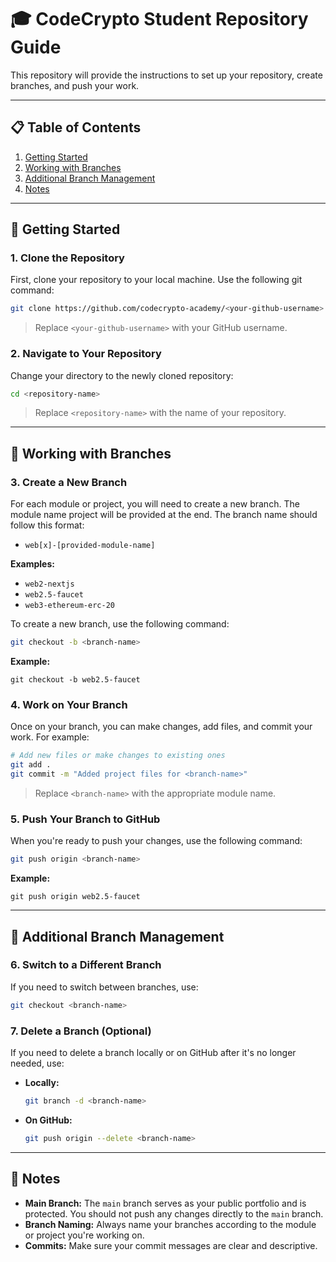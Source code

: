 # 🎓 CodeCrypto Student Repository Guide

This repository will provide the instructions to set up your repository, create branches, and push your work.

---

## 📋 Table of Contents
1. [Getting Started](#getting-started)
2. [Working with Branches](#working-with-branches)
3. [Additional Branch Management](#additional-branch-management)
4. [Notes](#notes)

---

## 🚀 Getting Started

### 1. Clone the Repository
First, clone your repository to your local machine. Use the following git command:

```bash
git clone https://github.com/codecrypto-academy/<your-github-username>.git
```
> Replace `<your-github-username>` with your GitHub username.

### 2. Navigate to Your Repository
Change your directory to the newly cloned repository:

```bash
cd <repository-name>
```

> Replace `<repository-name>` with the name of your repository.

---

## 🌿 Working with Branches

### 3. Create a New Branch
For each module or project, you will need to create a new branch. The module name project will be provided at the end. The branch name should follow this format:

- `web[x]-[provided-module-name]`

**Examples:** 
- `web2-nextjs`
- `web2.5-faucet`
- `web3-ethereum-erc-20`

To create a new branch, use the following command:

```bash
git checkout -b <branch-name>
```

**Example:**

```
git checkout -b web2.5-faucet
```

### 4. Work on Your Branch
Once on your branch, you can make changes, add files, and commit your work. For example:

```bash
# Add new files or make changes to existing ones
git add .
git commit -m "Added project files for <branch-name>"
```
> Replace `<branch-name>` with the appropriate module name.

### 5. Push Your Branch to GitHub
When you're ready to push your changes, use the following command:

```bash
git push origin <branch-name>
```

**Example:**

```
git push origin web2.5-faucet
```

---

## 🔄 Additional Branch Management

### 6. Switch to a Different Branch
If you need to switch between branches, use:

```bash
git checkout <branch-name>
```

### 7. Delete a Branch (Optional)
If you need to delete a branch locally or on GitHub after it's no longer needed, use:

- **Locally:**

  ```bash
  git branch -d <branch-name>
  ```

- **On GitHub:**

  ```bash
  git push origin --delete <branch-name>
  ```

---

## 📝 Notes

- **Main Branch:** The `main` branch serves as your public portfolio and is protected. You should not push any changes directly to the `main` branch.
- **Branch Naming:** Always name your branches according to the module or project you're working on.
- **Commits:** Make sure your commit messages are clear and descriptive.
